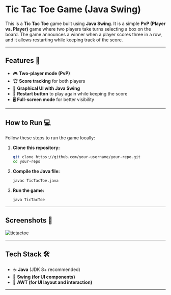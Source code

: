 # Tic Tac Toe Game (Java Swing)

This is a **Tic Tac Toe** game built using **Java Swing**. It is a simple **PvP (Player vs. Player)** game where two players take turns selecting a box on the board. The game announces a winner when a player scores three in a row, and it allows restarting while keeping track of the score.

---

## Features 🚀

- 🎮 **Two-player mode (PvP)**
- 🏆 **Score tracking** for both players
- 🎨 **Graphical UI with Java Swing**
- 🔄 **Restart button** to play again while keeping the score
- 🖥️ **Full-screen mode** for better visibility

---

## How to Run 💻

Follow these steps to run the game locally:

1. **Clone this repository:**
   ```sh
   git clone https://github.com/your-username/your-repo.git
   cd your-repo
   ```

2. **Compile the Java file:**
   ```sh
   javac TicTacToe.java
   ```

3. **Run the game:**
   ```sh
   java TicTacToe
   ```

---

## Screenshots 📸

![tictactoe](https://github.com/user-attachments/assets/a78fa061-2d5b-4726-a6f6-952b78d3cb78)

---

## Tech Stack 🛠

- ☕ **Java** (JDK 8+ recommended)
- 🎨 **Swing (for UI components)**
- 🔘 **AWT (for UI layout and interaction)**

---
